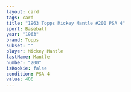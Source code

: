 ```yaml
---
layout: card
tags: card
title: "1963 Topps Mickey Mantle #200 PSA 4"
sport: Baseball
year: "1963"
brand: Topps
subset: ""
player: Mickey Mantle
lastName: Mantle
number: "200"
isRookie: false
condition: PSA 4
value: 406
---
```

